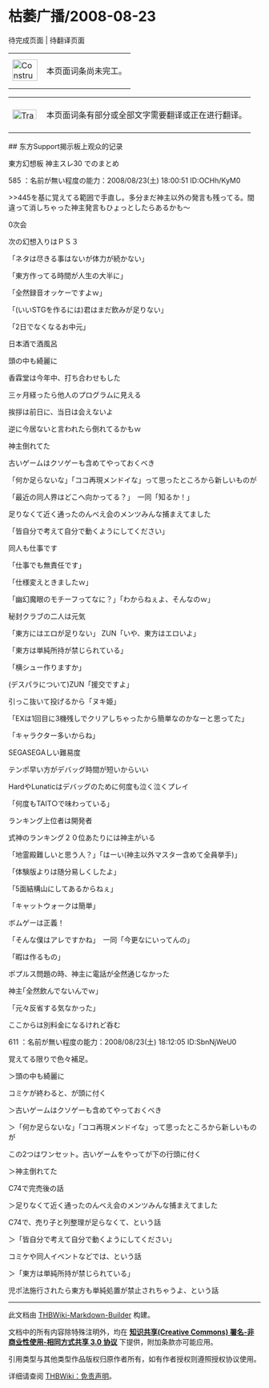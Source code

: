 # 枯萎广播/2008-08-23

<!-- source html: G:\repos\THBWiki-Markdown-Builder\THBWikiMarkdown\Temp\main\d\d9\ns0%3A%E6%9E%AF%E8%90%8E%E5%B9%BF%E6%92%AD%2F2008-08-23.html -->

待完成页面 | 待翻译页面

<center>

<table>
<tbody><tr>
<td class="mbox-image"><div style="width: 52px;">
  <a href="./文件-ConstructionClock.png.md" class="image"><img alt="ConstructionClock.png" src="https://upload.thwiki.cc/thumb/f/f1/ConstructionClock.png/50px-ConstructionClock.png" decoding="async" loading="lazy" width="50" height="43" srcset="https://upload.thwiki.cc/thumb/f/f1/ConstructionClock.png/75px-ConstructionClock.png 1.5x, https://upload.thwiki.cc/thumb/f/f1/ConstructionClock.png/100px-ConstructionClock.png 2x" data-file-width="689" data-file-height="587"></a></div></td>
<td class="mbox-text" style=""><br>本页面词条尚未完工。<br><br></td>
</tr>
</tbody></table>


</center>
<center>

<table>
<tbody><tr>
<td class="mbox-image"><div style="width: 52px;">
  <a href="./文件-Translation_J_To_C-cs.png.md" class="image"><img alt="Translation J To C-cs.png" src="https://upload.thwiki.cc/thumb/3/31/Translation_J_To_C-cs.png/48px-Translation_J_To_C-cs.png" decoding="async" loading="lazy" width="48" height="19" srcset="https://upload.thwiki.cc/thumb/3/31/Translation_J_To_C-cs.png/72px-Translation_J_To_C-cs.png 1.5x, https://upload.thwiki.cc/thumb/3/31/Translation_J_To_C-cs.png/96px-Translation_J_To_C-cs.png 2x" data-file-width="480" data-file-height="189"></a></div></td>
<td class="mbox-text" style=""><br>本页面词条有部分或全部文字需要翻译或正在进行翻译。<br><br></td>
</tr>
</tbody></table>


</center>
## 东方Support揭示板上观众的记录

  
東方幻想板 神主スレ30 でのまとめ  

585 ：名前が無い程度の能力：2008/08/23(土) 18:00:51 ID:OCHh/KyM0  

&gt;&gt;445を基に覚えてる範囲で手直し。多分まだ神主以外の発言も残ってる。間違って消しちゃった神主発言もひょっとしたらあるかも～  

0次会  

次の幻想入りはＰＳ３  

「ネタは尽きる事はないが体力が続かない」  

「東方作ってる時間が人生の大半に」  

「全然録音オッケーですよｗ」  

「(いいSTGを作るには)君はまだ飲みが足りない」  

「2日でなくなるお中元」  

日本酒で酒風呂  

頭の中も綺麗に  

香霖堂は今年中、打ち合わせもした  

三ヶ月経ったら他人のプログラムに見える  

挨拶は前日に、当日は会えないよ  

逆に今居ないと言われたら倒れてるかもｗ  

神主倒れてた  

古いゲームはクソゲーも含めてやっておくべき  

「何か足らないな」「ココ再現メンドイな」って思ったところから新しいものが  

「最近の同人界はどこへ向かってる？」　一同「知るか！」  

足りなくて近く通ったのんべえ会のメンツみんな捕まえてました  

「皆自分で考えて自分で動くようにしてください」  

同人も仕事です  

「仕事でも無責任です」  

「仕様変えときましたｗ」  

「幽幻魔眼のモチーフってなに？」「わからねぇよ、そんなのｗ」  

秘封クラブの二人は元気  

「東方にはエロが足りない」 ZUN「いや、東方はエロいよ」  

「東方は単純所持が禁じられている」  

「横シュー作りますか」  

(デスパラについて)ZUN「援交ですよ」  

引っこ抜いて投げるから「ヌキ姫」  

「EXは1回目に3機残しでクリアしちゃったから簡単なのかなーと思ってた」  

「キャラクター多いからね」  

SEGASEGAしい難易度  

テンポ早い方がデバッグ時間が短いからいい  

HardやLunaticはデバッグのために何度も泣く泣くプレイ  

「何度もTAIT○で味わっている」  

ランキング上位者は開発者  

式神のランキング２０位あたりには神主がいる  

「地霊殿難しいと思う人？」「はーい(神主以外マスター含めて全員挙手)」  

「体験版よりは随分易しくしたよ」  

「5面結構山にしてあるからねぇ」  

「キャットウォークは簡単」  

ボムゲーは正義！  

「そんな僕はアレですかね」　一同「今更なにいってんの」  

「暇は作るもの」  

ポプルス問題の時、神主に電話が全然通じなかった  

神主｢全然飲んでないんでｗ｣  

「元々反省する気なかった」  

ここからは別料金になるけれど呑む  

611 ：名前が無い程度の能力：2008/08/23(土) 18:12:05 ID:SbnNjWeU0  

覚えてる限りで色々補足。  

＞頭の中も綺麗に  

コミケが終わると、が頭に付く  

＞古いゲームはクソゲーも含めてやっておくべき  

＞「何か足らないな」「ココ再現メンドイな」って思ったところから新しいものが  

この2つはワンセット。古いゲームをやってが下の行頭に付く  

＞神主倒れてた  

C74で完売後の話  

＞足りなくて近く通ったのんべえ会のメンツみんな捕まえてました  

C74で、売り子と列整理が足らなくて、という話  

＞「皆自分で考えて自分で動くようにしてください」  

コミケや同人イベントなどでは、という話  

＞「東方は単純所持が禁じられている」  

児ポ法施行されたら東方も単純処置が禁止されちゃうよ、という話
  






---

此文档由 [THBWiki-Markdown-Builder](https://github.com/Delsin-Yu/THBWiki-Markdown-Builder) 构建。

文档中的所有内容除特殊注明外，均在 [**知识共享(Creative Commons) 署名-非商业性使用-相同方式共享 3.0 协议**](https://creativecommons.org/licenses/by-sa/3.0/deed.zh-hans) 下提供，附加条款亦可能应用。

引用类型与其他类型作品版权归原作者所有，如有作者授权则遵照授权协议使用。

详细请查阅 [THBWiki：免责声明](https://thbwiki.cc/THBWiki:%E5%85%8D%E8%B4%A3%E5%A3%B0%E6%98%8E)。

